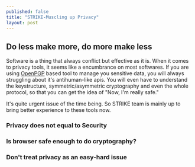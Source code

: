 ```yaml
---
published: false
title: "STRIKE-Muscling up Privacy"
layout: post
---
```



## Do less make more, do more make less

Software is a thing that always conflict but effective as it is. When it comes to privacy tools, it seems like a encumbrance on most softwares. If you are using [OpenPGP](http://www.openpgp.org/) based tool to manage you sensitive data, you will always struggling about it's antihuman-like apis. You will even have to understand the keystructure, symmetric/asymmetric cryptography and even the whole protocol, so that you can get the idea of "Now, I'm really safe."

It's quite urgent issue of the time being. So STRIKE team is mainly up to bring better experience to these tools now.

### Privacy does not equal to Security

### Is browser safe enough to do cryptography?

### Don't treat privacy as an easy-hard issue